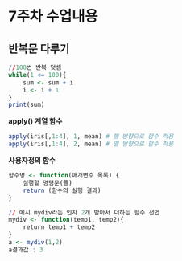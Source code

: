 # 7주차 수업내용

## 반복문 다루기

```R
//100번 반복 덧셈
while(1 <= 100){
    sum <- sum + i
    i <- i + 1
}
print(sum)
```

**apply() 계열 함수**

```R
apply(iris[,1:4], 1, mean) # 행 방향으로 함수 적용
apply(iris[,1:4], 2, mean) # 열 방향으로 함수 적용
```

**사용자정의 함수**
```R
함수명 <- function(매개변수 목록) {
    실행할 명령문(들)
    return (함수의 실행 결과)
}
```
```R
// 예시 mydiv라는 인자 2개 받아서 더하는 함수 선언
mydiv <- function(temp1, temp2){
    return temp1 + temp2
}
a <- mydiv(1,2)
a결과값 : 3
```
